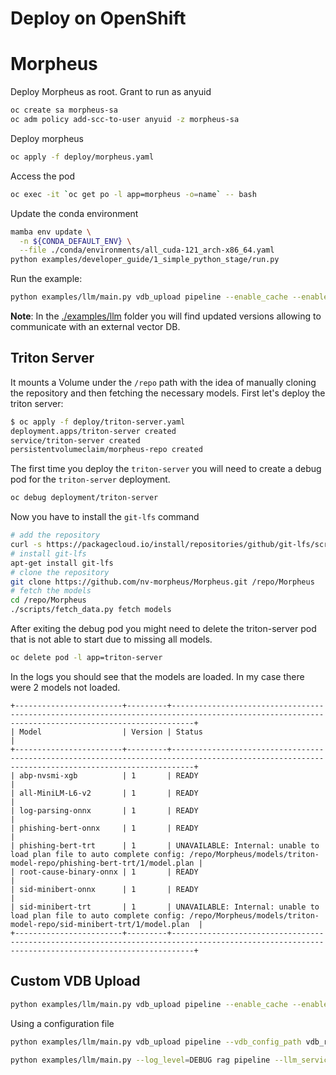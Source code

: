 # Deploy on OpenShift

# Morpheus

Deploy Morpheus as root. Grant to run as anyuid

```bash
oc create sa morpheus-sa
oc adm policy add-scc-to-user anyuid -z morpheus-sa
```

Deploy morpheus

```bash
oc apply -f deploy/morpheus.yaml
```

Access the pod

```bash
oc exec -it `oc get po -l app=morpheus -o=name` -- bash
```

Update the conda environment

```bash
mamba env update \
  -n ${CONDA_DEFAULT_ENV} \
  --file ./conda/environments/all_cuda-121_arch-x86_64.yaml
python examples/developer_guide/1_simple_python_stage/run.py
```

Run the example:

```bash
python examples/llm/main.py vdb_upload pipeline --enable_cache --enable_monitors --embedding_model_name all-MiniLM-L6-v2 --triton_server_url=triton-server:8001 --vector_db_uri=http://milvus-standalone:19530
```

**Note**: In the [./examples/llm](../examples/llm/) folder you will find updated versions allowing to communicate with an external vector DB.

## Triton Server

It mounts a Volume under the `/repo` path with the idea of manually cloning the repository and then fetching the necessary models.
First let's deploy the triton server:

```bash
$ oc apply -f deploy/triton-server.yaml
deployment.apps/triton-server created
service/triton-server created
persistentvolumeclaim/morpheus-repo created
```

The first time you deploy the `triton-server` you will need to create a debug pod for the `triton-server` deployment.

```bash
oc debug deployment/triton-server
```

Now you have to install the `git-lfs` command

```bash
# add the repository
curl -s https://packagecloud.io/install/repositories/github/git-lfs/script.deb.sh | bash
# install git-lfs
apt-get install git-lfs
# clone the repository
git clone https://github.com/nv-morpheus/Morpheus.git /repo/Morpheus
# fetch the models
cd /repo/Morpheus
./scripts/fetch_data.py fetch models
```

After exiting the debug pod you might need to delete the triton-server pod that is not able to start due to missing all models.

```bash
oc delete pod -l app=triton-server
```

In the logs you should see that the models are loaded. In my case there were 2 models not loaded.

```
+------------------------+---------+-------------------------------------------------------------------------------------------------------------------------------------------------+
| Model                  | Version | Status                                                                                                                                          |
+------------------------+---------+-------------------------------------------------------------------------------------------------------------------------------------------------+
| abp-nvsmi-xgb          | 1       | READY                                                                                                                                           |
| all-MiniLM-L6-v2       | 1       | READY                                                                                                                                           |
| log-parsing-onnx       | 1       | READY                                                                                                                                           |
| phishing-bert-onnx     | 1       | READY                                                                                                                                           |
| phishing-bert-trt      | 1       | UNAVAILABLE: Internal: unable to load plan file to auto complete config: /repo/Morpheus/models/triton-model-repo/phishing-bert-trt/1/model.plan |
| root-cause-binary-onnx | 1       | READY                                                                                                                                           |
| sid-minibert-onnx      | 1       | READY                                                                                                                                           |
| sid-minibert-trt       | 1       | UNAVAILABLE: Internal: unable to load plan file to auto complete config: /repo/Morpheus/models/triton-model-repo/sid-minibert-trt/1/model.plan  |
+------------------------+---------+-------------------------------------------------------------------------------------------------------------------------------------------------+
```

## Custom VDB Upload

```bash
python examples/llm/main.py vdb_upload pipeline --enable_cache --enable_monitors --embedding_model_name all-MiniLM-L6-v2 --triton_server_url=triton-server:8001 --vector_db_uri=http://milvus-standalone:19530 --feed_inputs https://access.redhat.com/security/data/meta/v1/rhsa.rss --feed_inputs https://developers.redhat.com/blog/feed --feed_inputs https://www.redhat.com/en/rss/blog
```

Using a configuration file

```bash
python examples/llm/main.py vdb_upload pipeline --vdb_config_path vdb_rh_config.yaml
```

```bash
python examples/llm/main.py --log_level=DEBUG rag pipeline --llm_service=OpenAI --vector_db_uri=http://milvus-standalone:19530 --model_name=gpt-3.5-turbo
```
